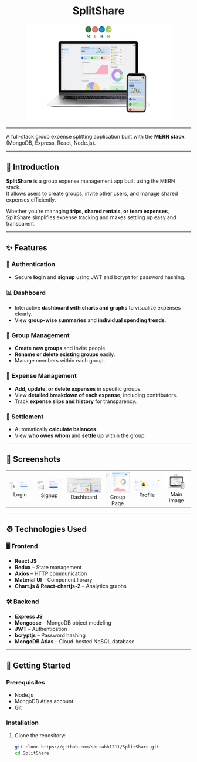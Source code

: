 <h1 align="center">SplitShare</h1>
<p align="center">
  <img src="Main.png" alt="SplitShare Logo" width="400"/>
</p>

---

A full-stack group expense splitting application built with the **MERN stack** (MongoDB, Express, React, Node.js).

---

## 📖 Introduction

**SplitShare** is a group expense management app built using the MERN stack.  
It allows users to create groups, invite other users, and manage shared expenses efficiently.  

Whether you're managing **trips, shared rentals, or team expenses**, SplitShare simplifies expense tracking and makes settling up easy and transparent.

---

## ✨ Features

### 🔐 Authentication
- Secure **login** and **signup** using JWT and bcrypt for password hashing.

### 📊 Dashboard
- Interactive **dashboard with charts and graphs** to visualize expenses clearly.
- View **group-wise summaries** and **individual spending trends**.

### 👥 Group Management
- **Create new groups** and invite people.
- **Rename or delete existing groups** easily.
- Manage members within each group.

### 💸 Expense Management
- **Add, update, or delete expenses** in specific groups.
- View **detailed breakdown of each expense**, including contributors.
- Track **expense slips and history** for transparency.

### 🔁 Settlement
- Automatically **calculate balances**.
- View **who owes whom** and **settle up** within the group.

---

## 📸 Screenshots

<table>
  <tr>
    <td align="center"><img src="login.png" width="180" alt="Login"/><br>Login</td>
    <td align="center"><img src="signup.png" width="180" alt="Signup"/><br>Signup</td>
    <td align="center"><img src="dashboard.png" width="180" alt="Dashboard"/><br>Dashboard</td>
    <td align="center"><img src="Group View Page.jpg" width="180" alt="Group Page"/><br>Group Page</td>
    <td align="center"><img src="profile.png" width="180" alt="Profile"/><br>Profile</td>
    <td align="center"><img src="Main.png" width="180" alt="Main Image"/><br>Main Image</td>
  </tr>
</table>

---

## ⚙️ Technologies Used

### 🖥️ Frontend
- **React JS**
- **Redux** – State management
- **Axios** – HTTP communication
- **Material UI** – Component library
- **Chart.js & React-chartjs-2** – Analytics graphs

### 🛠️ Backend
- **Express JS**
- **Mongoose** – MongoDB object modeling
- **JWT** – Authentication
- **bcryptjs** – Password hashing
- **MongoDB Atlas** – Cloud-hosted NoSQL database

---

## 🚀 Getting Started

### Prerequisites
- Node.js
- MongoDB Atlas account
- Git

### Installation

1. Clone the repository:
   ```bash
   git clone https://github.com/sourabh1211/SplitShare.git
   cd SplitShare
